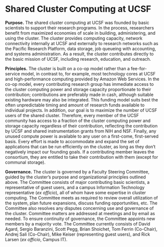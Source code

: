 # Shared Cluster Computing at UCSF

**Purpose.**
The shared cluster computing at UCSF was founded by basic scientists to support
their research programs.  In the process, researchers benefit from maximized
economies of scale in building,
administering, and using the cluster. The cluster provides computing capacity,
network connectivity internally at UCSF and externally to research networks such
as the Pacific Research Platform, data storage, job queueing with accounting,
and systems administration. As a result, the cluster contributes directly to the
basic mission of UCSF, including research, education, and outreach.

**Principles.**
The cluster is built on a co-op model rather than a fee-for-service
model, in contrast to, for example, most technology cores at UCSF and
high-performance computing provided by Amazon Web Services. In the co-op model,
every contributing research group has immediate access to the cluster computing
power and storage capacity proportionate to their contribution; contributions
are preferably made in cash, although suitable existing hardware may also be
integrated. This funding model suits best the often unpredictable timing and
amount of research funds available to individual projects. In addition, our goal
is to maximize the number of UCSF users of the shared cluster. Therefore, every
member of the UCSF community has access to a fraction of the cluster computing
power and storage capacity regardless of their contribution, reflecting the
contribution by UCSF and shared instrumentation grants from NIH and NSF.
Finally, any unused compute power is available to any user on a first-come,
first-served basis. Every effort is made to accommodate and expand the set of
applications that can be run efficiently on the cluster, as long as they don’t
negatively impact our founding goals.
If a contributing member leaves the consortium,
they are entitled to take their contribution with them (except for communal storage).


**Governance.**
The cluster is governed by a Faculty Steering Committee, guided by
the cluster’s purpose and organizational principles outlined above. The
Committee consists of major contributing basic scientists,
a representative of guest users, and a campus Information
Technology representative (*ex officio*), all of whom have some expertise in
cluster computing. The Committee meets as required to review overall utilization
of the system, plan future expansions, discuss funding opportunities, etc. The
Committee also resolves any disputes concerning use and governance of the
cluster. Committee matters are addressed at meetings and by email as needed. To
ensure continuity of governance, the Committee appoints new members by a
majority vote. The Committee currently consists of David Agard, Sergio
Baranzini, Scott Pegg, Brian Shoichet, Tom Ferrin (Co-Chair), Andrej Sali
(Co-Chair), Mike Keiser (representing guest users), and Rick Larsen (*ex officio*,
Campus IT).
